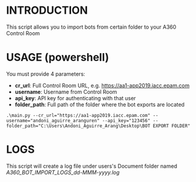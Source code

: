 # INTRODUCTION
This script allows you to import bots from certain folder to your A360 Control Room
# USAGE (powershell)
You must provide 4 parameters:
* **cr_url**: Full Control Room URL, e.g. https://aa1-app2019.iacc.epam.com
* **username**: Username from Control Room
* **api_key**: API key for authenticating with that user
* **folder_path**: Full path of the folder where the bot exports are located
```
.\main.py --cr_url="https://aa1-app2019.iacc.epam.com" --username="andoni_aguirre_aranguren" --api_key="123456" --folder_path="C:\Users\Andoni_Aguirre_Arang\Desktop\BOT EXPORT FOLDER"

```
# LOGS
This script will create a log file under users's Document folder named _A360_BOT_IMPORT_LOGS_dd-MMM-yyyy.log_